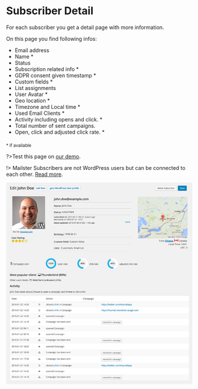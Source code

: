# Subscriber Detail

For each subscriber you get a detail page with more information.

On this page you find following infos:

- Email address
- Name \*
- Status
- Subscription related info \*
- GDPR consent given timestamp \*
- Custom fields \*
- List assignments
- User Avatar \*
- Geo location \*
- Timezone and Local time \*
- Used Email Clients \*
- Activity including opens and click. \*
- Total number of sent campaigns.
- Open, click and adjusted click rate. \*


<sub>\* if available</sub>

?>Test this page on [our demo](https://demo2.mailster.co/wp-admin/edit.php?post_type=newsletter&page=mailster_subscribers&ID=5995).


!> Mailster Subscribers are not WordPress users but can be connected to each other. [Read more](https://kb.mailster.co/wordpress-users-in-mailster/).

![Subscriber Details](assets/subscriber-details.png)



